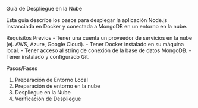 Guía de Despliegue en la Nube

Esta guía describe los pasos para desplegar la aplicación Node.js instanciada en Docker y conectada a MongoDB en un entorno en la nube.

Requisitos Previos
    - Tener una cuenta un proveedor de servicios en la nube (ej. AWS, Azure, Google Cloud).
    - Tener Docker instalado en su máquina local.
    - Tener acceso al string de conexión de la base de datos MongoDB.
    - Tener instalado y configurado Git.

Pasos/Fases

1. Preparación de Entorno Local
2. Preparación de entorno en la nube
3. Despliegue en la Nube
4. Verificación de Despliegue